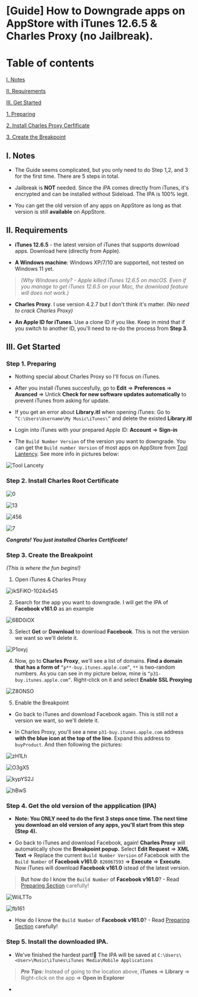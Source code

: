 # [Guide] How to Downgrade apps on AppStore with iTunes 12.6.5 & Charles Proxy (no Jailbreak).

# Table of contents
[I. Notes](#Notes)

[II. Requirements](#requirements)

[III. Get Started](#getintoit)

[1. Preparing](#preparing)

[2. Install Charles Proxy Cerfificate](#cert)

[3. Create the Breakpoint](#breakpoint)

## I. Notes
<a name="Notes"/>

- The Guide seems complicated, but you only need to do Step 1,2, and 3 for the first time. There are 5 steps in total.

- Jailbreak is **NOT** needed. Since the iPA comes directly from iTunes, it's encrypted and can be installed without Sideload. The IPA is 100% legit.

- You can get the old version of any apps on AppStore as long as that version is still **available** on AppStore.


## II. Requirements
<a name="requirements"/>

- **iTunes 12.6.5** - the latest version of iTunes that supports download apps. Download here (directly from Apple).

- **A Windows machine**: Windows XP/7/10 are supported, not tested on Windows 11 yet.
 
> _(Why Windows only? - Apple killed iTunes 12.6.5 on macOS. Even if you manage to get iTunes 12.6.5 on your Mac, the download feature will does not work.)_

- **Charles Proxy**. I use version 4.2.7 but I don't think it's matter. _(No need to crack Charles Proxy)_

- **An Apple ID for iTunes**. Use a clone ID if you like. Keep in mind that if you switch to another ID, you'll need to re-do the process from **Step 3**.


## III. Get Started
<a name="getintoit"/>

### Step 1. Preparing
<a name="preparing"/>

- Nothing special about Charles Proxy so I'll focus on iTunes. 

- After you install iTunes succesfully, go to **Edit** => **Preferences** => **Avanced** => Untick **Check for new software updates automatically** to prevent iTunes from asking for update.

- If you get an error about **Library.itl** when opening iTunes: Go to `“C:\Users\Username\My Music\iTunes\”` and delete the existed **Library.itl**

- Login into iTunes with your prepared Apple ID: **Account** => **Sign-in**

- The `Build Number Version` of the version you want to downgrade. You can get the `Build number Version` of most apps on AppStore from [Tool Lantency](https://tools.lancely.tech/apple/app-search). See more info in pictures below:

![Tool Lancety](https://raw.githubusercontent.com/qnblackcat/How-to-Downgrade-apps-on-AppStore-with-iTunes-and-Charles-Proxy/main/Screenshots/IMG_1823.PNG?token=AMT5SDDHHVIVOXCPFIUEAE3BI7THY)



### Step 2. Install Charles Root Certificate
<a name="cert"/>

![0](https://raw.githubusercontent.com/qnblackcat/How-to-Downgrade-apps-on-AppStore-with-iTunes-and-Charles-Proxy/main/Screenshots/0.png?token=AMT5SDGERQZTHL4ZHBSNYULBI7TDC)

![13](https://raw.githubusercontent.com/qnblackcat/How-to-Downgrade-apps-on-AppStore-with-iTunes-and-Charles-Proxy/main/Screenshots/13.png)

![456](https://raw.githubusercontent.com/qnblackcat/How-to-Downgrade-apps-on-AppStore-with-iTunes-and-Charles-Proxy/main/Screenshots/456.png?token=AMT5SDHI6TXASLZWYCK4P7TBI5MNG)

![7](https://raw.githubusercontent.com/qnblackcat/How-to-Downgrade-apps-on-AppStore-with-iTunes-and-Charles-Proxy/main/Screenshots/7.png?token=AMT5SDCWPGO3QNE5PZGVDKDBI5MOO)

_**Congrats! You just installed Charles Certificate!**_


### Step 3. Create the Breakpoint
<a name="breakpoint"/>

_(This is where the fun begins!)_

1. Open iTunes & Charles Proxy

![ikSFiKO-1024x545](https://raw.githubusercontent.com/qnblackcat/How-to-Downgrade-apps-on-AppStore-with-iTunes-and-Charles-Proxy/main/Screenshots/ikSFiKO-1024x545.jpg?token=AMT5SDF4V3P7IVAFNXIN7CDBI5M7W)


2. Search for the app you want to downgrade. I will get the IPA of **Facebook v161.0** as an example

![6BD0iOX](https://raw.githubusercontent.com/qnblackcat/How-to-Downgrade-apps-on-AppStore-with-iTunes-and-Charles-Proxy/main/Screenshots/6BD0iOX.png?token=AMT5SDEVMAEZ6B5EYCQBTFDBI5NFG) 


3. Select **Get** or **Download** to download **Facebook**. This is not the version we want so we'll delete it.

![P1oxyj](https://raw.githubusercontent.com/qnblackcat/How-to-Downgrade-apps-on-AppStore-with-iTunes-and-Charles-Proxy/main/Screenshots/P1oxyj.png?token=AMT5SDHQKSAOUXZ635PZ3D3BI5QGC)


4. Now, go to **Charles Proxy**, we'll see a list of domains. **Find a domain that has a form of** `“p**-buy.itunes.apple.com”`, `**` is two-random numbers. As you can see in my picture below, mine is `“p31-buy.itunes.apple.com”`. Right-click on it and select **Enable SSL Proxying**

![Z8ONSO](https://raw.githubusercontent.com/qnblackcat/How-to-Downgrade-apps-on-AppStore-with-iTunes-and-Charles-Proxy/main/Screenshots/Z8wONSO-1024x546.jpg?token=AMT5SDFEU4H3S5UVZIUAQLDBI5QTA)


5. Enable the Breakpoint

- Go back to iTunes and download Facebook again. This is still not a version we want, so we'll delete it.

- In Charles Proxy, you'll see a new `p31-buy.itunes.apple.com` address **with the blue icon at the top of the line**. Expand this address to `buyProduct`. And then following the pictures:

![zH1Lh](https://raw.githubusercontent.com/qnblackcat/How-to-Downgrade-apps-on-AppStore-with-iTunes-and-Charles-Proxy/main/Screenshots/zH1LhHX-1024x548.png?token=AMT5SDAXHVTPANC2Q2C45HTBI5RX2)

![O3gX5](https://raw.githubusercontent.com/qnblackcat/How-to-Downgrade-apps-on-AppStore-with-iTunes-and-Charles-Proxy/main/Screenshots/O3gX5aL.png?token=AMT5SDHWWLCK4242LXDSRMDBI5SHY)

![kypYS2J](https://raw.githubusercontent.com/qnblackcat/How-to-Downgrade-apps-on-AppStore-with-iTunes-and-Charles-Proxy/main/Screenshots/kypYS2J.png?token=AMT5SDGEUFW2UVKEVVFY273BI5SJG)

![hBwS](https://raw.githubusercontent.com/qnblackcat/How-to-Downgrade-apps-on-AppStore-with-iTunes-and-Charles-Proxy/main/Screenshots/hBwSXT7.png?token=AMT5SDBSBYK6WN7F6ODU4MLBI5SOK)


### Step 4. Get the old version of the appplication (IPA)
<a name="getipa"/>

- **Note: You ONLY need to do the first 3 steps once time. The next time you download an old version of any apps, you'll start from this step (Step 4).**

- Go back to iTunes and download Facebook, again! **Charles Proxy** will automatically show the **Breakpoint popup.** Select **Edit Request** => **XML Text** => Replace the current `Build Number Version` of Facebook with the `Build Number` of **Facebook v161.0**: `826067593` => **Execute** => **Execute**. Now iTunes will download **Facebook v161.0** istead of the latest version.
 
> But how do I know the `Build Number` of **Facebook v161.0**? - Read [Preparing Section](#preparing) carefully!

![WiiLTTo](https://raw.githubusercontent.com/qnblackcat/How-to-Downgrade-apps-on-AppStore-with-iTunes-and-Charles-Proxy/main/Screenshots/WiiLTTo.png?token=AMT5SDFEJH3QKUNEHCIDAA3BI5UBO)

![fb161](https://raw.githubusercontent.com/qnblackcat/How-to-Downgrade-apps-on-AppStore-with-iTunes-and-Charles-Proxy/main/Screenshots/qv0mzsp.png?token=AMT5SDBNE2Q5UJK5OTLVX3TBI5V2U)

- How do I know the `Build Number` of **Facebook v161.0**? - Read [Preparing Section](#preparing) carefully!

### Step 5. Install the downloaded IPA.
<a name="installipa"/>

- We've finished the hardest part!👊 The IPA will be saved at ```C:\Users\<User>\Music\iTunes\iTunes Media\Mobile Applications```

> _**Pro Tips:**_ Instead of going to the location above,  **iTunes** => **Library** => Right-click on the app => **Open in Explorer**

- 





